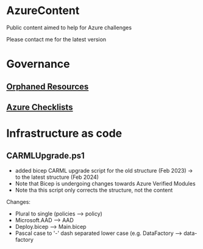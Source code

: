 # AzureContent
Public content aimed to help for Azure challenges

Please contact me for the latest version

# Governance
## [Orphaned Resources](https://github.com/dolevshor/azure-orphan-resources)

## [Azure Checklists](https://github.com/Azure/review-checklists)

# Infrastructure as code

## CARMLUpgrade.ps1
- added bicep CARML upgrade script for the old structure (Feb 2023) -> to the latest structure (Feb 2024)
- Note that Bicep is undergoing changes towards Azure Verified Modules
- Note tha this script only corrects the structure, not the content
  
Changes:
- Plural to single (policies --> policy)
- Microsoft.AAD --> AAD
- Deploy.bicep --> Main.bicep
- Pascal case to '-' dash separated lower case (e.g. DataFactory --> data-factory
